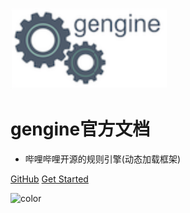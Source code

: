![logo](_media/gengine.svg)
# gengine官方文档
- 哔哩哔哩开源的规则引擎(动态加载框架) 


[GitHub](https://github.com/rencalo770/gengine)
[Get Started](introduce)


<!-- 背景图片 -->
<!-- ![](_media/bg.png) -->

<!-- 背景色 -->
![color](#ffffff)